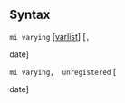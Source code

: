 ## Syntax

`mi varying`
\[[varlist](http://www.stata.com/help.cgi?varlist)\]
\[`,`
**[](http://www.stata.com/help.cgi?mi_noupdate_option)**

date\]

`mi varying,  unregistered`
\[**[](http://www.stata.com/help.cgi?mi_noupdate_option)**

date\]
